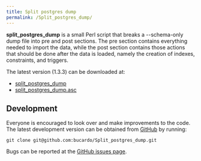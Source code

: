 ```yaml
---
title: Split postgres dump
permalink: /Split_postgres_dump/
---
```


**split_postgres_dump** is a small Perl script that breaks a --schema-only dump file into pre and post sections. The pre section contains everything needed to import the data, while the post section contains those actions that should be done after the data is loaded, namely the creation of indexes, constraints, and triggers.

The latest version (1.3.3) can be downloaded at:

-   [split_postgres_dump](http://bucardo.org/downloads/split_postgres_dump)
-   [split_postgres_dump.asc](http://bucardo.org/downloads/split_postgres_dump.asc)

Development
-----------

Everyone is encouraged to look over and make improvements to the code. The latest development version can be obtained from [GitHub](https://github.com/bucardo/Split_postgres_dump) by running:

`git clone git@github.com:bucardo/Split_postgres_dump.git`

Bugs can be reported at the [GitHub issues page](https://github.com/bucardo/Split_postgres_dump/issues).
